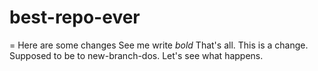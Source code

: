 # best-repo-ever
= Here are some changes
See me write *bold*
That's all.
This is a change. Supposed to be to new-branch-dos.
Let's see what happens.

